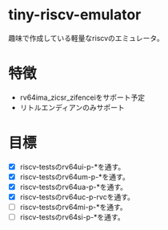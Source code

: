 # tiny-riscv-emulator
趣味で作成している軽量なriscvのエミュレータ。

# 特徴
* rv64ima_zicsr_zifenceiをサポート予定
* リトルエンディアンのみサポート

# 目標
- [x] riscv-testsのrv64ui-p-*を通す。
- [x] riscv-testsのrv64um-p-*を通す。
- [x] riscv-testsのrv64ua-p-*を通す。
- [x] riscv-testsのrv64uc-p-rvcを通す。
- [ ] riscv-testsのrv64mi-p-*を通す。
- [ ] riscv-testsのrv64si-p-*を通す。
